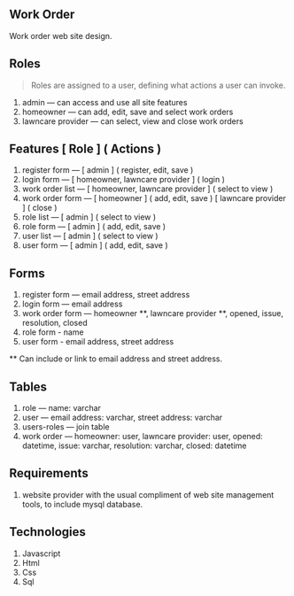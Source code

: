 Work Order
----------
Work order web site design.

Roles
-----
>Roles are assigned to a user, defining what actions a user can invoke.
1. admin — can access and use all site features
2. homeowner — can add, edit, save and select work orders
3. lawncare provider — can select, view and close work orders

Features [ Role ] ( Actions )
-----------------------------

1. register form — [ admin ] ( register, edit, save )
2. login form — [ homeowner, lawncare provider ] ( login )
3. work order list — [ homeowner, lawncare provider ] ( select to view )
4. work order form — [ homeowner ] ( add, edit, save ) [ lawncare provider ] ( close )
5. role list — [ admin ] ( select to view )
6. role form — [ admin ] ( add, edit, save )
7. user list — [ admin ] ( select to view )
8. user form — [ admin ] ( add, edit, save )

Forms
-----

1. register form — email address, street address
2. login form — email address
3. work order form — homeowner **, lawncare provider **, opened, issue, resolution, closed
4. role form - name
5. user form - email address, street address

** Can include or link to email address and street address.

Tables
------

1. role — name: varchar
2. user — email address: varchar, street address: varchar
3. users-roles — join table
3. work order — homeowner: user, lawncare provider: user, opened: datetime, issue: varchar, resolution: varchar, closed: datetime

Requirements
------------

1. website provider with the usual compliment of web site management tools, to include mysql database.

Technologies
------------

1. Javascript
2. Html
3. Css
4. Sql
